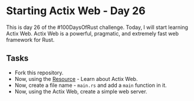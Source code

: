 # Starting Actix Web - Day 26

This is day 26 of the #100DaysOfRust challenge. Today, I will start learning Actix Web. Actix Web is a powerful, pragmatic, and extremely fast web framework for Rust.

## Tasks

- Fork this repository.
- Now, using the [Resource](https://actix.rs/docs/getting-started/) - Learn about Actix Web.
- Now, create a file name - `main.rs` and add a `main` function in it.
- Now, using the Actix Web, create a simple web server.
